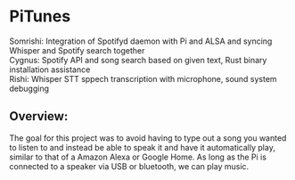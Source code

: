 # PiTunes

Somrishi: Integration of Spotifyd daemon with Pi and ALSA and syncing Whisper and Spotify search together  
Cygnus: Spotify API and song search based on given text, Rust binary installation assistance  
Rishi: Whisper STT sppech transcription with microphone, sound system debugging  

## Overview:
The goal for this project was to avoid having to type out a song you wanted to listen to and instead be able to speak it and have it automatically play, similar to that of a Amazon Alexa or Google Home. As long as the Pi is connected to a speaker via USB or bluetooth, we can play music. 
